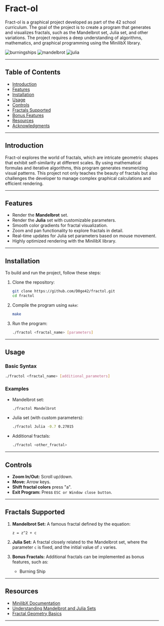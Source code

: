 # Fract-ol

Fract-ol is a graphical project developed as part of the 42 school curriculum. The goal of the project is to create a program that generates and visualizes fractals, such as the Mandelbrot set, Julia set, and other variations. The project requires a deep understanding of algorithms, mathematics, and graphical programming using the MinilibX library.

![burningships](https://github.com/user-attachments/assets/8a468226-8c30-4739-a834-c3b12f76c85d)
![mandelbrot](https://github.com/user-attachments/assets/db5c7d8e-e903-4abb-88d6-94216a3112bc)
![julia](https://github.com/user-attachments/assets/93a86dff-2aa6-41b9-815b-79388831d9e7)

---

## Table of Contents
- [Introduction](#introduction)
- [Features](#features)
- [Installation](#installation)
- [Usage](#usage)
- [Controls](#controls)
- [Fractals Supported](#fractals-supported)
- [Bonus Features](#bonus-features)
- [Resources](#resources)
- [Acknowledgments](#acknowledgments)

---

## Introduction
Fract-ol explores the world of fractals, which are intricate geometric shapes that exhibit self-similarity at different scales. By using mathematical formulas and iterative algorithms, this program generates mesmerizing visual patterns. This project not only teaches the beauty of fractals but also challenges the developer to manage complex graphical calculations and efficient rendering.

---

## Features
- Render the **Mandelbrot** set.
- Render the **Julia** set with customizable parameters.
- Smooth color gradients for fractal visualization.
- Zoom and pan functionality to explore fractals in detail.
- Real-time updates for Julia set parameters based on mouse movement.
- Highly optimized rendering with the MinilibX library.

---

## Installation

To build and run the project, follow these steps:

1. Clone the repository:
   ```bash
   git clone https://github.com/D0ge42/fractol.git
   cd fractol
   ```

2. Compile the program using `make`:
   ```bash
   make
   ```

3. Run the program:
   ```bash
   ./fractol <fractal_name> [parameters]
   ```

---

## Usage

### Basic Syntax
```bash
./fractol <fractal_name> [additional_parameters]
```

### Examples
- Mandelbrot set:
  ```bash
  ./fractol Mandelbrot
  ```

- Julia set (with custom parameters):
  ```bash
  ./fractol Julia -0.7 0.27015
  ```

- Additional fractals:
  ```bash
  ./fractol <other_fractal>
  ```

---

## Controls
- **Zoom In/Out:** Scroll up/down.
- **Move:** Arrow keys.
- **Shift fractal colors** press "a".
- **Exit Program:** Press `ESC or Window close button`.

---

## Fractals Supported
1. **Mandelbrot Set:**
   A famous fractal defined by the equation:
   ```
   z = z^2 + c
   ```

2. **Julia Set:**
   A fractal closely related to the Mandelbrot set, where the parameter `c` is fixed, and the initial value of `z` varies.

3. **Bonus Fractals:**
   Additional fractals can be implemented as bonus features, such as:
   - Burning Ship
---

## Resources
- [MinilibX Documentation](https://harm-smits.github.io/42docs/libs/minilibx/)
- [Understanding Mandelbrot and Julia Sets](https://mathworld.wolfram.com/MandelbrotSet.html)
- [Fractal Geometry Basics](https://fractalfoundation.org/resources/what-are-fractals/)

---
